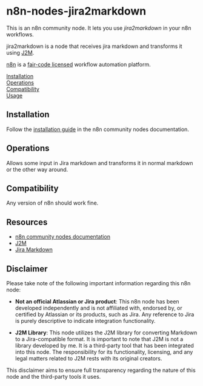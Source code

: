 # n8n-nodes-jira2markdown

This is an n8n community node. It lets you use _jira2markdown_ in your n8n workflows.

jira2markdown is a node that receives jira markdown and transforms it using [J2M](https://github.com/kylefarris/J2M).

[n8n](https://n8n.io/) is a [fair-code licensed](https://docs.n8n.io/reference/license/) workflow automation platform.

[Installation](#installation)  
[Operations](#operations)  
[Compatibility](#compatibility)  
[Usage](#usage)

## Installation

Follow the [installation guide](https://docs.n8n.io/integrations/community-nodes/installation/) in the n8n community nodes documentation.

## Operations

Allows some input in Jira markdown and transforms it in normal markdown or the other way around.

## Compatibility

Any version of n8n should work fine.

## Resources

- [n8n community nodes documentation](https://docs.n8n.io/integrations/#community-nodes)
- [J2M](https://github.com/kylefarris/J2M)
- [Jira Markdown](https://jira.atlassian.com/secure/WikiRendererHelpAction.jspa?section=all)

## Disclaimer

Please take note of the following important information regarding this n8n node:

- **Not an official Atlassian or Jira product**: This n8n node has been developed independently and is not affiliated with, endorsed by, or certified by Atlassian or its products, such as Jira. Any reference to Jira is purely descriptive to indicate integration functionality.

- **J2M Library**: This node utilizes the J2M library for converting Markdown to a Jira-compatible format. It is important to note that J2M is not a library developed by me. It is a third-party tool that has been integrated into this node. The responsibility for its functionality, licensing, and any legal matters related to J2M rests with its original creators.

This disclaimer aims to ensure full transparency regarding the nature of this node and the third-party tools it uses.
